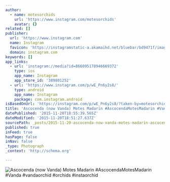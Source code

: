 ```yaml
---
author:
  - name: motesorchids
    url: 'https://www.instagram.com/motesorchids'
    avatar: {}
related: []
publisher:
  url: 'https://www.instagram.com'
  name: Instagram
  favicon: 'https://instagramstatic-a.akamaihd.net/bluebar/bd9471f/images/ico/favicon.ico'
  domain: instagram.com
keywords: []
app_links:
  - url: 'instagram://media?id=866095178946669372'
    type: ios
    app_name: Instagram
    app_store_id: '389801252'
  - url: 'https://www.instagram.com/p/wE_Pn6y2s8/'
    type: android
    app_name: Instagram
    package: com.instagram.android
isBasedOnUrl: 'https://instagram.com/p/wE_Pn6y2s8/?taken-by=motesorchids'
title: 'Ascocenda (now Vanda) Motes Madarin #AscocendaMotesMadarin #Vanda #vandaorchid #orchids #instaorchid'
datePublished: '2015-11-20T18:55:39.565Z'
dateModified: '2015-11-20T18:51:27.637Z'
sourcePath: _posts/2015-11-20-ascocenda-now-vanda-motes-madarin-ascocendamotesmadarin.md
published: true
inFeed: true
hasPage: false
inNav: false
_type: Photograph
_context: 'http://schema.org'

---
```

![Ascocenda &lpar;now Vanda&rpar; Motes Madarin &num;AscocendaMotesMadarin &num;Vanda &num;vandaorchid &num;orchids &num;instaorchid](https://scontent.cdninstagram.com/hphotos-xpa1/t51.2885-15/e15/925958_1506938879587818_435982345_n.jpg)